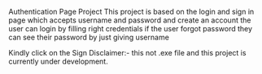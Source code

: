 Authentication Page Project
This project is based on the login and sign in page which accepts username and password and create an account 
the user can login by filling right credentials 
if the user forgot password they can see their password by just giving username 

Kindly click on the Sign
Disclaimer:- this not .exe file and this project is currently under development. 
